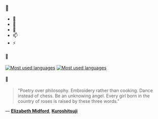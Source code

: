 ### 👋

- 🔭
- 🌱
- 💬
- 📫
- ⚡

#### 🧏

[![Most used languages](https://github-readme-stats-aynah.vercel.app/api/top-langs/?username=aynh&theme=solarized-dark&langs_count=6&layout=compact&hide_title=true)](https://github.com/anuraghazra/github-readme-stats#gh-dark-mode-only)
[![Most used languages](https://github-readme-stats-aynah.vercel.app/api/top-langs/?username=aynh&theme=solarized-light&langs_count=6&layout=compact&hide_title=true)](https://github.com/anuraghazra/github-readme-stats#gh-light-mode-only)

#### 💬

> "Poetry over philosophy. Embroidery rather than cooking. Dance instead of chess. Be an unknowing angel. Every girl born in the country of roses is raised by these three words."

&mdash; [**Elizabeth Midford**](https://myanimelist.net/character.php?q=Elizabeth%20Midford&cat=character), [**Kuroshitsuji**](https://myanimelist.net/search/all?q=Kuroshitsuji&cat=all)
